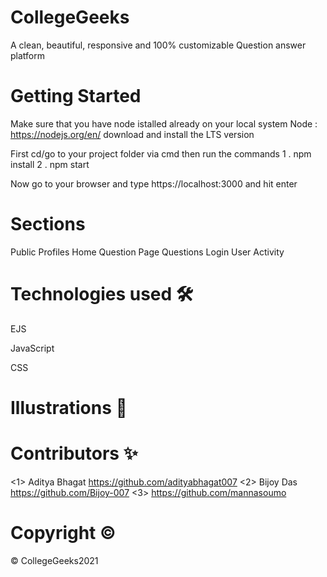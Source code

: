 # CollegeGeeks
A clean, beautiful, responsive and 100% customizable Question answer platform

# Getting Started
Make sure that you have node istalled already on your local system Node : https://nodejs.org/en/ download and install the LTS version

First cd/go to your project folder via cmd then run the commands 1 . npm install 2 . npm start

Now go to your browser and type https://localhost:3000 and hit enter

# Sections
Public Profiles
Home
Question Page
Questions
Login
User Activity



# Technologies used 🛠️
EJS
 
JavaScript
 
CSS

# Illustrations 🍥



# Contributors ✨
<1> Aditya Bhagat https://github.com/adityabhagat007
<2> Bijoy Das https://github.com/Bijoy-007
<3> https://github.com/mannasoumo


# Copyright  ©

© CollegeGeeks2021

